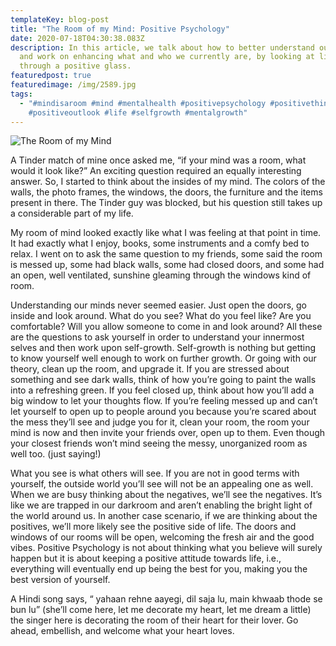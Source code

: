 ```yaml
---
templateKey: blog-post
title: "The Room of my Mind: Positive Psychology"
date: 2020-07-18T04:30:38.083Z
description: In this article, we talk about how to better understand ourselves
  and work on enhancing what and who we currently are, by looking at life
  through a positive glass.
featuredpost: true
featuredimage: /img/2589.jpg
tags:
  - "#mindisaroom #mind #mentalhealth #positivepsychology #positivethinking
    #positiveoutlook #life #selfgrowth #mentalgrowth"
---
```

![The Room of my Mind](/img/2589.jpg "The Room of my Mind")

A Tinder match of mine once asked me, “if your mind was a room, what would it look like?” An exciting question required an equally interesting answer. So, I started to think about the insides of my mind. The colors of the walls, the photo frames, the windows, the doors, the furniture and the items present in there. The Tinder guy was blocked, but his question still takes up a considerable part of my life.

My room of mind looked exactly like what I was feeling at that point in time. It had exactly what I enjoy, books, some instruments and a comfy bed to relax. I went on to ask the same question to my friends, some said the room is messed up, some had black walls, some had closed doors, and some had an open, well ventilated, sunshine gleaming through the windows kind of room.

Understanding our minds never seemed easier. Just open the doors, go inside and look around. What do you see? What do you feel like? Are you comfortable? Will you allow someone to come in and look around? All these are the questions to ask yourself in order to understand your innermost selves and then work upon self-growth. Self-growth is nothing but getting to know yourself well enough to work on further growth. Or going with our theory, clean up the room, and upgrade it. If you are stressed about something and see dark walls, think of how you’re going to paint the walls into a refreshing green. If you feel closed up, think about how you’ll add a big window to let your thoughts flow. If you’re feeling messed up and can’t let yourself to open up to people around you because you’re scared about the mess they’ll see and judge you for it, clean your room, the room your mind is now and then invite your friends over, open up to them. Even though your closest friends won’t mind seeing the messy, unorganized room as well too. (just saying!)

What you see is what others will see. If you are not in good terms with yourself, the outside world you’ll see will not be an appealing one as well. When we are busy thinking about the negatives, we’ll see the negatives. It’s like we are trapped in our darkroom and aren’t enabling the bright light of the world around us. In another case scenario, if we are thinking about the positives, we’ll more likely see the positive side of life. The doors and windows of our rooms will be open, welcoming the fresh air and the good vibes. Positive Psychology is not about thinking what you believe will surely happen but it is about keeping a positive attitude towards life, i.e., everything will eventually end up being the best for you, making you the best version of yourself.

A Hindi song says, “ yahaan rehne aayegi, dil saja lu, main khwaab thode se bun lu” (she’ll come here, let me decorate my heart, let me dream a little) the singer here is decorating the room of their heart for their lover. Go ahead, embellish, and welcome what your heart loves.